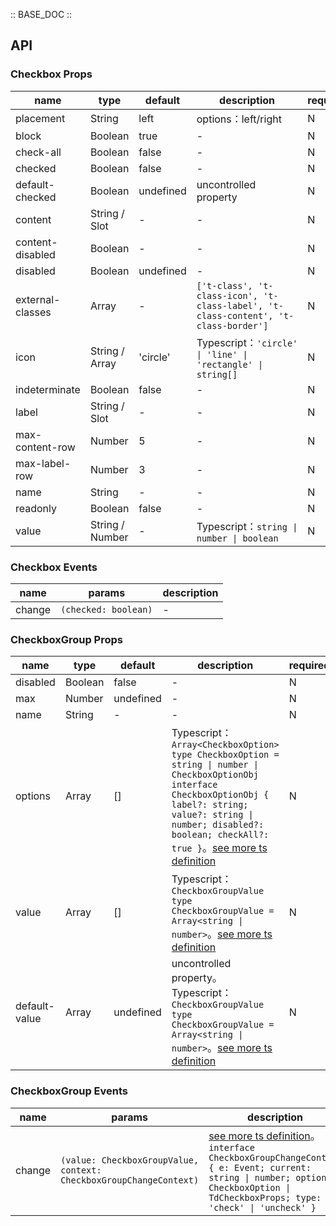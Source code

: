 :: BASE_DOC ::

## API
### Checkbox Props

name | type | default | description | required
-- | -- | -- | -- | --
placement | String | left | options：left/right | N
block | Boolean | true | \- | N
check-all | Boolean | false | \- | N
checked | Boolean | false | \- | N
default-checked | Boolean | undefined | uncontrolled property | N
content | String / Slot | - | \- | N
content-disabled | Boolean | - | \- | N
disabled | Boolean | undefined | \- | N
external-classes | Array | - | `['t-class', 't-class-icon', 't-class-label', 't-class-content', 't-class-border']` | N
icon | String / Array | 'circle' | Typescript：`'circle' \| 'line' \| 'rectangle' \| string[]` | N
indeterminate | Boolean | false | \- | N
label | String / Slot | - | \- | N
max-content-row | Number | 5 | \- | N
max-label-row | Number | 3 | \- | N
name | String | - | \- | N
readonly | Boolean | false | \- | N
value | String / Number | - | Typescript：`string \| number \| boolean` | N

### Checkbox Events

name | params | description
-- | -- | --
change | `(checked: boolean)` | \-

### CheckboxGroup Props

name | type | default | description | required
-- | -- | -- | -- | --
disabled | Boolean | false | \- | N
max | Number | undefined | \- | N
name | String | - | \- | N
options | Array | [] | Typescript：`Array<CheckboxOption>` `type CheckboxOption = string \| number \| CheckboxOptionObj` `interface CheckboxOptionObj { label?: string; value?: string \| number; disabled?: boolean; checkAll?: true }`。[see more ts definition](https://github.com/Tencent/tdesign-miniprogram/tree/develop/src/checkbox-group/type.ts) | N
value | Array | [] | Typescript：`CheckboxGroupValue` `type CheckboxGroupValue = Array<string \| number>`。[see more ts definition](https://github.com/Tencent/tdesign-miniprogram/tree/develop/src/checkbox-group/type.ts) | N
default-value | Array | undefined | uncontrolled property。Typescript：`CheckboxGroupValue` `type CheckboxGroupValue = Array<string \| number>`。[see more ts definition](https://github.com/Tencent/tdesign-miniprogram/tree/develop/src/checkbox-group/type.ts) | N

### CheckboxGroup Events

name | params | description
-- | -- | --
change | `(value: CheckboxGroupValue, context: CheckboxGroupChangeContext)` | [see more ts definition](https://github.com/Tencent/tdesign-miniprogram/tree/develop/src/checkbox-group/type.ts)。<br/>`interface CheckboxGroupChangeContext { e: Event; current: string \| number; option: CheckboxOption \| TdCheckboxProps; type: 'check' \| 'uncheck' }`<br/>
